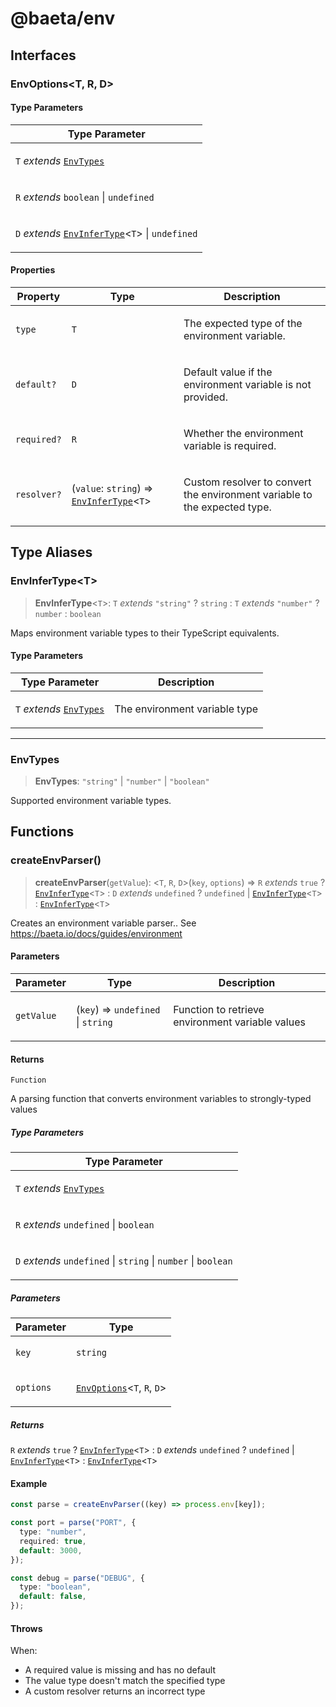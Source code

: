 # @baeta/env

## Interfaces

### EnvOptions\<T, R, D\>

#### Type Parameters

<table>
<thead>
<tr>
<th>Type Parameter</th>
</tr>
</thead>
<tbody>
<tr>
<td>

`T` _extends_ [`EnvTypes`](index.md#envtypes)

</td>
</tr>
<tr>
<td>

`R` _extends_ `boolean` \| `undefined`

</td>
</tr>
<tr>
<td>

`D` _extends_ [`EnvInferType`](index.md#envinfertypet)\<`T`\> \| `undefined`

</td>
</tr>
</tbody>
</table>

#### Properties

<table>
<thead>
<tr>
<th>Property</th>
<th>Type</th>
<th>Description</th>
</tr>
</thead>
<tbody>
<tr>
<td>

<a id="type"></a> `type`

</td>
<td>

`T`

</td>
<td>

The expected type of the environment variable.

</td>
</tr>
<tr>
<td>

<a id="default"></a> `default?`

</td>
<td>

`D`

</td>
<td>

Default value if the environment variable is not provided.

</td>
</tr>
<tr>
<td>

<a id="required"></a> `required?`

</td>
<td>

`R`

</td>
<td>

Whether the environment variable is required.

</td>
</tr>
<tr>
<td>

<a id="resolver"></a> `resolver?`

</td>
<td>

(`value`: `string`) => [`EnvInferType`](index.md#envinfertypet)\<`T`\>

</td>
<td>

Custom resolver to convert the environment variable to the expected type.

</td>
</tr>
</tbody>
</table>

## Type Aliases

### EnvInferType\<T\>

> **EnvInferType**\<`T`\>: `T` _extends_ `"string"` ? `string` : `T` _extends_ `"number"` ? `number` : `boolean`

Maps environment variable types to their TypeScript equivalents.

#### Type Parameters

<table>
<thead>
<tr>
<th>Type Parameter</th>
<th>Description</th>
</tr>
</thead>
<tbody>
<tr>
<td>

`T` _extends_ [`EnvTypes`](index.md#envtypes)

</td>
<td>

The environment variable type

</td>
</tr>
</tbody>
</table>

---

### EnvTypes

> **EnvTypes**: `"string"` \| `"number"` \| `"boolean"`

Supported environment variable types.

## Functions

### createEnvParser()

> **createEnvParser**(`getValue`): \<`T`, `R`, `D`\>(`key`, `options`) => `R` _extends_ `true` ? [`EnvInferType`](index.md#envinfertypet)\<`T`\> : `D` _extends_ `undefined` ? `undefined` \| [`EnvInferType`](index.md#envinfertypet)\<`T`\> : [`EnvInferType`](index.md#envinfertypet)\<`T`\>

Creates an environment variable parser..
See https://baeta.io/docs/guides/environment

#### Parameters

<table>
<thead>
<tr>
<th>Parameter</th>
<th>Type</th>
<th>Description</th>
</tr>
</thead>
<tbody>
<tr>
<td>

`getValue`

</td>
<td>

(`key`) => `undefined` \| `string`

</td>
<td>

Function to retrieve environment variable values

</td>
</tr>
</tbody>
</table>

#### Returns

`Function`

A parsing function that converts environment variables to strongly-typed values

##### Type Parameters

<table>
<thead>
<tr>
<th>Type Parameter</th>
</tr>
</thead>
<tbody>
<tr>
<td>

`T` _extends_ [`EnvTypes`](index.md#envtypes)

</td>
</tr>
<tr>
<td>

`R` _extends_ `undefined` \| `boolean`

</td>
</tr>
<tr>
<td>

`D` _extends_ `undefined` \| `string` \| `number` \| `boolean`

</td>
</tr>
</tbody>
</table>

##### Parameters

<table>
<thead>
<tr>
<th>Parameter</th>
<th>Type</th>
</tr>
</thead>
<tbody>
<tr>
<td>

`key`

</td>
<td>

`string`

</td>
</tr>
<tr>
<td>

`options`

</td>
<td>

[`EnvOptions`](index.md#envoptionst-r-d)\<`T`, `R`, `D`\>

</td>
</tr>
</tbody>
</table>

##### Returns

`R` _extends_ `true` ? [`EnvInferType`](index.md#envinfertypet)\<`T`\> : `D` _extends_ `undefined` ? `undefined` \| [`EnvInferType`](index.md#envinfertypet)\<`T`\> : [`EnvInferType`](index.md#envinfertypet)\<`T`\>

#### Example

```typescript
const parse = createEnvParser((key) => process.env[key]);

const port = parse("PORT", {
  type: "number",
  required: true,
  default: 3000,
});

const debug = parse("DEBUG", {
  type: "boolean",
  default: false,
});
```

#### Throws

When:

- A required value is missing and has no default
- The value type doesn't match the specified type
- A custom resolver returns an incorrect type
